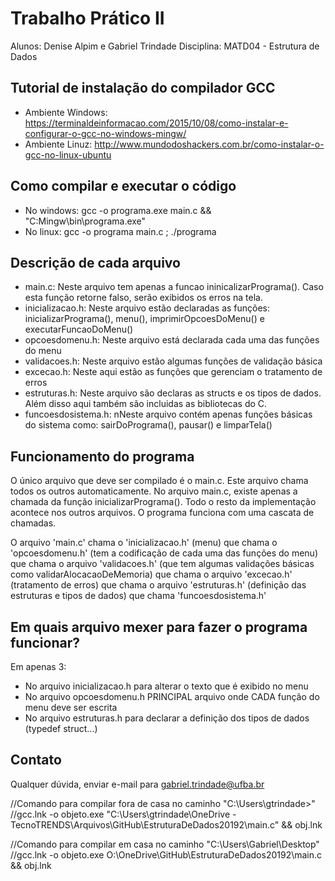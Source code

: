 # Trabalho Prático II

Alunos: Denise Alpim e Gabriel Trindade
Disciplina: MATD04 - Estrutura de Dados <br />

## Tutorial de instalação do compilador GCC
	
* Ambiente Windows: https://terminaldeinformacao.com/2015/10/08/como-instalar-e-configurar-o-gcc-no-windows-mingw/
* Ambiente Linuz: http://www.mundodoshackers.com.br/como-instalar-o-gcc-no-linux-ubuntu

## Como compilar e executar o código

* No windows: gcc -o programa.exe main.c && "C:Mingw\bin\programa.exe"
* No linux: gcc -o programa main.c ; ./programa

## Descrição de cada arquivo

* main.c: Neste arquivo tem apenas a funcao ininicalizarPrograma(). Caso esta função retorne falso, serão exibidos os erros na tela.
* inicializacao.h: Neste arquivo estão declaradas as funções: inicializarPrograma(), menu(), imprimirOpcoesDoMenu() e executarFuncaoDoMenu()
* opcoesdomenu.h: Neste arquivo está declarada cada uma das funções do menu
* validacoes.h: Neste arquivo estão algumas funções de validação básica
* excecao.h: Neste aqui estão as funções que gerenciam o tratamento de erros
* estruturas.h: Neste arquivo são declaras as structs e os tipos de dados. Além disso aqui também são incluidas as bibliotecas do C.
* funcoesdosistema.h: nNeste arquivo contém apenas funções básicas do sistema como: sairDoPrograma(), pausar() e limparTela()

## Funcionamento do programa

O único arquivo que deve ser compilado é o main.c. Este arquivo chama todos os outros automaticamente. No arquivo main.c, existe apenas a chamada da função inicializarPrograma(). Todo o resto da implementação acontece nos outros arquivos. O programa funciona com uma cascata de chamadas.

O arquivo 'main.c' chama o 'inicializacao.h' (menu) que chama o 'opcoesdomenu.h' (tem a codificação de cada uma das funções do menu) que chama o arquivo 'validacoes.h' (que tem algumas validações básicas como validarAlocacaoDeMemoria) que chama o arquivo 'excecao.h' (tratamento de erros) que chama o arquivo 'estruturas.h' (definição das estruturas e tipos de dados) que chama 'funcoesdosistema.h'

## Em quais arquivo mexer para fazer o programa funcionar?

Em apenas 3:

* No arquivo inicializacao.h para alterar o texto que é exibido no menu
* No arquivo opcoesdomenu.h PRINCIPAL arquivo onde CADA função do menu deve ser escrita
* No arquivo estruturas.h para declarar a definição dos tipos de dados (typedef struct...)

## Contato

Qualquer dúvida, enviar e-mail para gabriel.trindade@ufba.br

//Comando para compilar fora de casa no caminho "C:\Users\gtrindade>"
//gcc.lnk -o objeto.exe "C:\Users\gtrindade\OneDrive - TecnoTRENDS\Arquivos\GitHub\EstruturaDeDados20192\main.c" && obj.lnk
	
//Comando para compilar em casa no caminho "C:\Users\Gabriel\Desktop"
//gcc.lnk -o objeto.exe O:\OneDrive\GitHub\EstruturaDeDados20192\main.c && obj.lnk	
